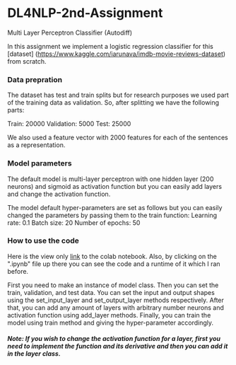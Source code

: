 # DL4NLP-2nd-Assignment
Multi Layer Perceptron Classifier (Autodiff) 

In this assignment we implement a logistic regression classifier for this [dataset] (https://www.kaggle.com/iarunava/imdb-movie-reviews-dataset) from scratch.

### Data prepration 
The dataset has test and train splits but for research purposes we used part of the training data as validation. So, after splitting we have the following parts:

  Train: 20000 
  Validation: 5000
  Test: 25000

We also used a feature vector with 2000 features for each of the sentences as a representation.

### Model parameters
The default model is multi-layer perceptron with one hidden layer (200 neurons) and sigmoid as activation function but you can easily add layers and change the activation function.

The model default hyper-parameters are set as follows but you can easily changed the parameters by passing them to the train function:
  Learning rate: 0.1
  Batch size: 20
  Number of epochs: 50
  
### How to use the code
Here is the view only [link](https://colab.research.google.com/drive/14V9vKUeBKfJow_PdlzdQrltsm5DxTwKz) to the colab notebook. Also, by clicking on the ".ipynb" file up there you can see the code and a runtime of it which I ran before.

First you need to make an instance of model class. Then you can set the train, validation, and test data. You can set the input and output shapes using the set_input_layer and set_output_layer methods respectively. After that, you can add any amount of layers with arbitrary number neurons and activation function using add_layer methods. Finally, you can train the model using train method and giving the hyper-parameter accordingly. 

##### Note: If you wish to change the activation function for a layer, first you need to implement the function and its derivative and then you can add it in the layer class.
